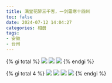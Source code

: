 ```yaml
---
title: 满堂花醉三千客，一剑霜寒十四州
toc: false
date: 2024-07-12 14:04:27
categories: 相册
tags:
- 安徽
- 台州
---
```


{% gi total  %}
    ![](/60/IMG_20210504_145824.jpg)
    ![](/60/IMG_20210504_154932.jpg)
    ![](/60/IMG_20210504_155105.jpg)
{% endgi %}

{% gi total 4 %}
    ![](/60/IMG_20210101_000016.jpg)
    ![](/60/IMG_20210101_065231.jpg)
    ![](/60/IMG_20210101_071616.jpg)
    ![](/60/IMG_20210101_075135.jpg)
{% endgi %}